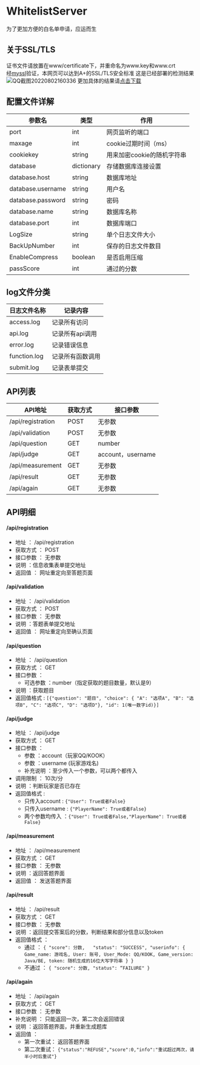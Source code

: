 # WhitelistServer
为了更加方便的白名单申请，应运而生

## 关于SSL/TLS
证书文件请放置在www/certificate下，并重命名为www.key和www.crt  
经[myssl](https://myssl.com/)验证，本网页可以达到A+的SSL/TLS安全标准
这是已经部署的检测结果
 ![QQ截图20220802160336](https://user-images.githubusercontent.com/50048293/182324639-ba589f81-2706-4a6c-a976-0358f0a1b844.png)
更加具体的结果请[点击下载](https://files-1304987401.cos.ap-shanghai.myqcloud.com/myssl.png)

## 配置文件详解

| 参数名           | 类型 | 作用          |
| ----------------- | -------- | ----------------- |
| port | int     | 网页监听的端口            |
| maxage   | int     | cookie过期时间（ms）            |
| cookiekey     | string      | 用来加密cookie的随机字符串            |
| database       | dictionary      | 存储数据库连接设置 |
| database.host  | string      | 数据库地址            |
| database.username       | string      | 用户名            |
| database.password        | string      | 密码            |
| database.name        | string      | 数据库名称            |
| database.port        | int      | 数据库端口            |
| LogSize       | string      | 单个日志文件大小            |
| BackUpNumber        | int      | 保存的日志文件数目            |
| EnableCompress        | boolean      | 是否启用压缩            |
| passScore       | int      | 通过的分数            |

## log文件分类

| 日志文件名称           | 记录内容          |
| ----------------- | ----------------- |
| access.log | 记录所有访问     |
| api.log   | 记录所有api调用     |
| error.log     | 记录错误信息      | 
| function.log       | 记录所有函数调用      |
| submit.log  | 记录表单提交      | 

## API列表

| API地址           | 获取方式 | 接口参数          |
| ----------------- | -------- | ----------------- |
| /api/registration | POST     | 无参数            |
| /api/validation   | POST     | 无参数            |
| /api/question     | GET      | number            |
| /api/judge        | GET      | account，username |
| /api/measurement  | GET      | 无参数            |
| /api/result       | GET      | 无参数            |
| /api/again        | GET      | 无参数            |

## API明细

#### **/api/registration**
  * 地址 ： /api/registration
  * 获取方式 ： POST
  * 接口参数 ： 无参数
  * 说明 ：信息收集表单提交地址
  * 返回值 ： 网址重定向至答题页面
#### **/api/validation**
  * 地址 ： /api/validation
  * 获取方式 ： POST
  * 接口参数 ： 无参数
  * 说明 ：答题表单提交地址
  * 返回值 ： 网址重定向至确认页面
#### **/api/question**
  * 地址 ： /api/question
  * 获取方式 ： GET
  * 接口参数 ： 
     * 可选参数 ：number（指定获取的题目数量，默认是9）
  * 说明 ：获取题目
  * 返回值格式 : 
  `[{"question": "题目",
    "choice": {
    "A": "选项A",
    "B": "选项B",
    "C": "选项C",
    "D": "选项D"},
    "id": 1(唯一数字id)}]`
#### **/api/judge**
  * 地址 ： /api/judge
  * 获取方式 ： GET
  * 接口参数 ： 
     * 参数 ：account（玩家QQ/KOOK）
     * 参数 ：username (玩家游戏名)
     * 补充说明 ：至少传入一个参数，可以两个都传入
  * 调用限制 ： 10次/分
  * 说明 ：判断玩家是否已存在
  * 返回值格式 : 
     * 只传入account : `{"User": True或者False}`
     * 只传入username : `{"PlayerName": True或者False}`
     * 两个参数均传入 ：`{"User": True或者False,"PlayerName": True或者False}`
#### **/api/measurement**
  * 地址 ： /api/measurement
  * 获取方式 ： GET
  * 接口参数 ： 无参数
  * 说明 ：返回答题界面
  * 返回值 ： 发送答题界面
#### **/api/result**
  * 地址 ： /api/result
  * 获取方式 ： GET
  * 接口参数 ： 无参数
  * 说明 ：返回提交答案后的分数，判断结果和部分信息以及token
  * 返回值格式 ： 
    * 通过 ： 
    `{
        "score": 分数,  
        "status": "SUCCESS",
        "userinfo": {
            Game_name: 游戏名,
            User: 账号,
            User_Mode: QQ/KOOK,
            Game_version: Java/BE,
            token: 随机生成的16位大写字符串
        }
    }`
    * 不通过 ：
    `{
        "score": 分数,
        "status": “FAILURE"
    }`
#### **/api/again**
  * 地址 ： /api/again
  * 获取方式 ： GET
  * 接口参数 ： 无参数
  * 补充说明 ： 只能返回一次，第二次会返回错误
  * 说明 ：返回答题界面，并重新生成题库
  * 返回值 ： 
    * 第一次重试： 返回答题界面 
    * 第二次重试： `{"status":"REFUSE","score":0,"info":"重试超过两次，请半小时后重试"}`
